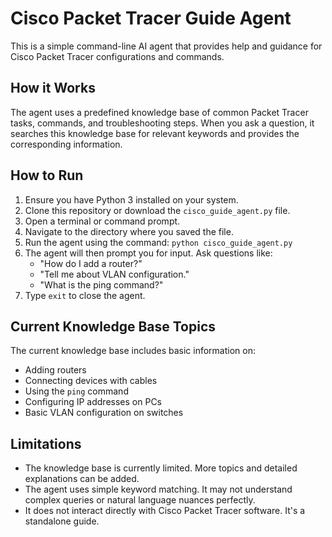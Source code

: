 # Cisco Packet Tracer Guide Agent

This is a simple command-line AI agent that provides help and guidance for Cisco Packet Tracer configurations and commands.

## How it Works

The agent uses a predefined knowledge base of common Packet Tracer tasks, commands, and troubleshooting steps. When you ask a question, it searches this knowledge base for relevant keywords and provides the corresponding information.

## How to Run

1.  Ensure you have Python 3 installed on your system.
2.  Clone this repository or download the `cisco_guide_agent.py` file.
3.  Open a terminal or command prompt.
4.  Navigate to the directory where you saved the file.
5.  Run the agent using the command: `python cisco_guide_agent.py`
6.  The agent will then prompt you for input. Ask questions like:
    *   "How do I add a router?"
    *   "Tell me about VLAN configuration."
    *   "What is the ping command?"
7.  Type `exit` to close the agent.

## Current Knowledge Base Topics

The current knowledge base includes basic information on:
*   Adding routers
*   Connecting devices with cables
*   Using the `ping` command
*   Configuring IP addresses on PCs
*   Basic VLAN configuration on switches

## Limitations

*   The knowledge base is currently limited. More topics and detailed explanations can be added.
*   The agent uses simple keyword matching. It may not understand complex queries or natural language nuances perfectly.
*   It does not interact directly with Cisco Packet Tracer software. It's a standalone guide.
